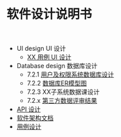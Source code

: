 # [](#TOC)软件设计说明书

&nbsp;&nbsp;

* UI design UI 设计
  * [XX 用例 UI 设计](07-01-01-XX-ui-design)
* Database design 数据库设计
  * 7.2.1 [用户及权限系统数据库设计](07-02-01-database-design)
  * 7.2.2 [数据库ER模型图](07-02-02-database-er-model)
  * 7.2.3 XX子系统数据课设计
  * 7.2.x [第三方数据评审结果](07-02-03-第三方数据评审结果)
* [API 设计](07-03-API)
* [软件架构文档](07-04-software-architecture-document)
* [用例设计](07-05-usecase-design)

